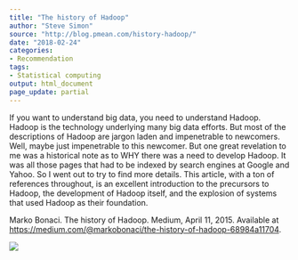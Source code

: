 ```yaml
---
title: "The history of Hadoop"
author: "Steve Simon"
source: "http://blog.pmean.com/history-hadoop/"
date: "2018-02-24"
categories:
- Recommendation
tags:
- Statistical computing
output: html_document
page_update: partial
---
```


If you want to understand big data, you need to understand Hadoop.
Hadoop is the technology underlying many big data efforts. But most of
the descriptions of Hadoop are jargon laden and impenetrable to
newcomers. Well, maybe just impenetrable to this newcomer. But one great
revelation to me was a historical note as to WHY there was a need to
develop Hadoop. It was all those pages that had to be indexed by search
engines at Google and Yahoo. So I went out to try to find more details.
This article, with a ton of references throughout, is an excellent
introduction to the precursors to Hadoop, the development of Hadoop
itself, and the explosion of systems that used Hadoop as their
foundation.

<!---More--->

Marko Bonaci. The history of Hadoop. Medium, April 11, 2015. Available
at <https://medium.com/@markobonaci/the-history-of-hadoop-68984a11704>.

![](http://www.pmean.com/new-images/18/history-hadoop01.png)




